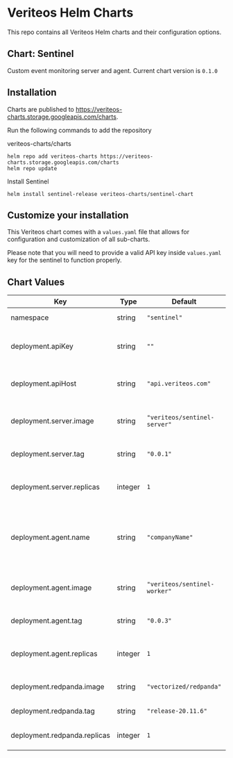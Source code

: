 # Veriteos Helm Charts

This repo contains all Veriteos Helm charts and their configuration options.

## Chart: Sentinel

Custom event monitoring server and agent.
Current chart version is `0.1.0`

## Installation

Charts are published to https://veriteos-charts.storage.googleapis.com/charts.

Run the following commands to add the repository

veriteos-charts/charts

```
helm repo add veriteos-charts https://veriteos-charts.storage.googleapis.com/charts
helm repo update
```

Install Sentinel

```
helm install sentinel-release veriteos-charts/sentinel-chart
```

## Customize your installation

This Veriteos chart comes with a `values.yaml` file that allows for configuration and customization of all sub-charts.

Please note that you will need to provide a valid API key inside `values.yaml` key for the sentinel to function properly.

## Chart Values

| Key                          | Type    | Default                      | Description                                                 |
| ---------------------------- | ------- | ---------------------------- | ----------------------------------------------------------- |
| namespace                    | string  | `"sentinel"`                 | Kubernetes namespace                                        |
| deployment.apiKey            | string  | `""`                         | Api key of your sentinal release                            |
| deployment.apiHost           | string  | `"api.veriteos.com"`         | Address of veriteos public ingree API                       |
| deployment.server.image      | string  | `"veriteos/sentinel-server"` | Sentinel server image name                                  |
| deployment.server.tag        | string  | `"0.0.1"`                    | Sentinel server image tag                                   |
| deployment.server.replicas   | integer | `1`                          | Sentinel server replica count                               |
| deployment.agent.name        | string  | `"companyName"`              | Sentinel agent name displayed inside veriteos control panel |
| deployment.agent.image       | string  | `"veriteos/sentinel-worker"` | Sentinel agent image name                                   |
| deployment.agent.tag         | string  | `"0.0.3"`                    | Sentinel agent image tag                                    |
| deployment.agent.replicas    | integer | `1`                          | Sentinel agent replica count                                |
| deployment.redpanda.image    | string  | `"vectorized/redpanda"`      | Redpanda image name                                         |
| deployment.redpanda.tag      | string  | `"release-20.11.6"`          | Redpanda image tag                                          |
| deployment.redpanda.replicas | integer | `1`                          | Redpanda replica count                                      |
